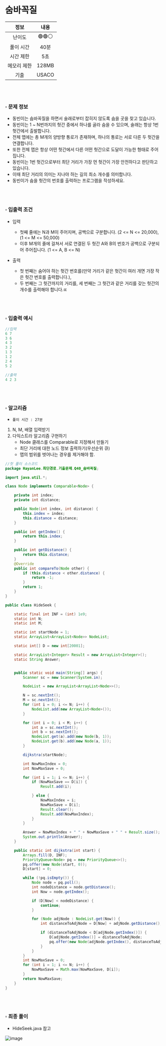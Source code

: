 # 숨바꼭질

|   정보    |  내용   |
|:-----------:|:-----:|
|   난이도   | 🟢🟢⚪ |
|  풀이 시간  |  40분  |
|  시간 제한  |  5초   |
| 메모리 제한  | 128MB |
| 기출 | USACO |

<br>
<br>

### ▫️ 문제 정보
- 동빈이는 숨바꼭질을 하면서 술래로부터 잡히지 않도록 숨을 곳을 찾고 있습니다.
- 동빈이는 1 ~ N번까지의 헛간 중에서 하나를 골라 숨을 수 있으며, 술래는 항상 1번 헛간에서 출발합니다.
- 전체 맵에는 총 M개의 양방향 통로가 존재하며, 하나의 통로는 서로 다른 두 헛간을 연결합니다.
- 또한 전체 맵은 항상 어떤 헛간에서 다른 어떤 헛간으로 도달이 가능한 형태로 주어집니다.
- 동빈이는 1번 헛간으로부터 최단 거리가 가장 먼 헛간이 가장 안전하다고 판단하고 있습니다.
- 이때 최단 거리의 의미는 지나야 하는 길의 최소 개수를 의미합니다.
- 동빈이가 숨을 헛간의 번호를 출력하는 프로그램을 작성하세요.

<br>
<br>

### ▫️ 입출력 조건
- 입력
  - 첫째 줄에는 N과 M이 주어지며, 공백으로 구분합니다. (2 <= N <= 20,000), (1 <= M <= 50,000)
  - 이후 M개의 줄에 걸쳐서 서로 연결된 두 헛간 A와 B의 번호가 공백으로 구분되어 주어집니다. (1 <= A, B <= N)


- 출력
  - 첫 번째는 숨어야 하는 헛간 번호를(만약 거리가 같은 헛간이 여러 개면 가장 작은 헛간 번호를 출력합니다.),
  - 두 번째는 그 헛간까지의 거리를, 세 번째는 그 헛간과 같은 거리를 갖는 헛간의 개수를 출력해야 합니다.ㄸ

<br>
<br>

### ▫️ 입출력 예시
```java
//입력
6 7
3 6
4 3
3 2
1 3
1 2
2 4
5 2
```
```java
//출력
4 2 3
```

<br>
<br>

### ▫️ 알고리즘
- ```풀이 시간 : 27분```

1. N, M, 배열 입력받기
2. 다익스트라 알고리즘 구현하기
    - Node 클래스를 Comparable로 지정해서 만들기
    - 최단 거리에 대한 노드 정보 출력하기(우선순위 큐)
    - 맵의 범위를 벗어나는 경우를 제거해야 함.

```java
//첫 풀이 소스코드
package HayanLee.최단경로.기출문제.Q40_숨바꼭질;

import java.util.*;

class Node implements Comparable<Node> {

    private int index;
    private int distance;

    public Node(int index, int distance) {
        this.index = index;
        this.distance = distance;
    }

    public int getIndex() {
        return this.index;
    }

    public int getDistance() {
        return this.distance;
    }
    @Override
    public int compareTo(Node other) {
        if (this.distance < other.distance) {
            return -1;
        }
        return 1;
    }
}

public class HideSeek {

    static final int INF = (int) 1e9;
    static int N;
    static int M;

    static int startNode = 1;
    static ArrayList<ArrayList<Node>> NodeList;

    static int[] D = new int[20001];

    static ArrayList<Integer> Result = new ArrayList<Integer>();
    static String Answer;


    public static void main(String[] args) {
        Scanner sc = new Scanner(System.in);

        NodeList = new ArrayList<ArrayList<Node>>();

        N = sc.nextInt();
        M = sc.nextInt();
        for (int i = 0; i <= N; i++) {
            NodeList.add(new ArrayList<Node>());
        }

        for (int i = 0; i < M; i++) {
            int a = sc.nextInt();
            int b = sc.nextInt();
            NodeList.get(a).add(new Node(b, 1));
            NodeList.get(b).add(new Node(a, 1));
        }

        dijkstra(startNode);

        int NowMaxIndex = 0;
        int NowMaxSave = 0;

        for (int i = 1; i <= N; i++) {
            if (NowMaxSave == D[i]) {
                Result.add(i);

            } else {
                NowMaxIndex = i;
                NowMaxSave = D[i];
                Result.clear();
                Result.add(NowMaxIndex);
            }
        }

        Answer = NowMaxIndex + " " + NowMaxSave + " " + Result.size();
        System.out.println(Answer);
    }

    public static int dijkstra(int start) {
        Arrays.fill(D, INF);
        PriorityQueue<Node> pq = new PriorityQueue<>();
        pq.offer(new Node(start, 0));
        D[start] = 0;

        while (!pq.isEmpty()) {
            Node node = pq.poll();
            int nodeDistance = node.getDistance();
            int Now = node.getIndex();

            if (D[Now] < nodeDistance) {
                continue;
            }

            for (Node adjNode : NodeList.get(Now)) {
                int distanceToAdjNode = D[Now] + adjNode.getDistance();

                if (distanceToAdjNode < D[adjNode.getIndex()]) {
                    D[adjNode.getIndex()] = distanceToAdjNode;
                    pq.offer(new Node(adjNode.getIndex(), distanceToAdjNode));
                }
            }
        }
        int NowMaxSave = 0;
        for (int i = 1; i <= N; i++) {
            NowMaxSave = Math.max(NowMaxSave, D[i]);
        }
        return NowMaxSave;
    }
}

```

<br>
<br>

### ▫️ 최종 풀이
- HideSeek.java 참고

![image](https://github.com/hayannn/2L24-Algo-Study/assets/102213509/8b3da506-a511-4d23-8033-ccf7fadd1048)